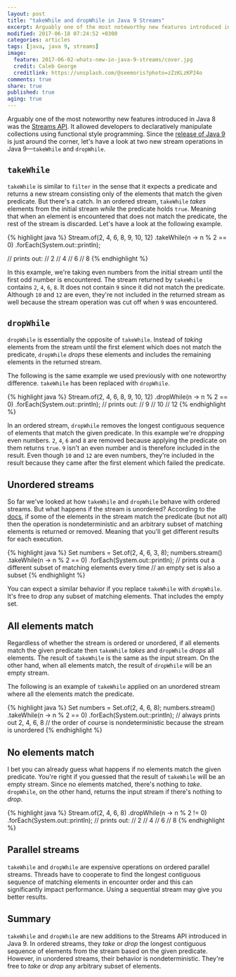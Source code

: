 ```yaml
---
layout: post
title: "takeWhile and dropWhile in Java 9 Streams"
excerpt: Arguably one of the most noteworthy new features introduced in Java 8 was the Streams API. Java 9 offers two new stream operations—takeWhile and dropWhile.
modified: 2017-06-18 07:24:52 +0300
categories: articles
tags: [java, java 9, streams]
image:
  feature: 2017-06-02-whats-new-in-java-9-streams/cover.jpg
  credit: Caleb George
  creditlink: https://unsplash.com/@seemoris?photo=zZzKLzKP24o
comments: true
share: true
published: true
aging: true
---
```


Arguably one of the most noteworthy new features introduced in Java 8 was the [Streams API]({{site.url}}/articles/5-ways-to-create-a-stream-in-java-8/). It allowed developers to declaratively manipulate collections using functional style programming. Since the [release of Java 9](http://www.java9countdown.xyz/ "Countdown to Java 9 Release Date") is just around the corner, let's have a look at two new stream operations in Java 9—`takeWhile` and `dropWhile`.

## `takeWhile`

`takeWhile` is similar to `filter` in the sense that it expects a predicate and returns a new stream consisting only of the elements that match the given predicate. But there's a catch. In an ordered stream, `takeWhile` *takes* elements from the initial stream *while* the predicate holds `true`. Meaning that when an element is encountered that does not match the predicate, the rest of the stream is discarded. Let's have a look at the following example.

{% highlight java %}
Stream.of(2, 4, 6, 8, 9, 10, 12)
    .takeWhile(n -> n % 2 == 0)
    .forEach(System.out::println);

// prints out:
// 2
// 4
// 6
// 8
{% endhighlight %}

In this example, we're taking even numbers from the initial stream until the first odd number is encountered. The stream returned by `takeWhile` contains `2`, `4`, `6`, `8`. It does not contain `9` since it did not match the predicate. Although `10` and `12` are even, they're not included in the returned stream as well because the stream operation was cut off when `9` was encountered.

## `dropWhile`

`dropWhile` is essentially the opposite of `takeWhile`. Instead of *taking* elements from the stream until the first element which does not match the predicate, `dropWhile` *drops* these elements and includes the remaining elements in the returned stream.

The following is the same example we used previously with one noteworthy difference. `takeWhile` has been replaced with `dropWhile`.

{% highlight java %}
Stream.of(2, 4, 6, 8, 9, 10, 12)
    .dropWhile(n -> n % 2 == 0)
    .forEach(System.out::println);
// prints out:
// 9
// 10
// 12
{% endhighlight %}

In an ordered stream, `dropWhile` removes the longest contiguous sequence of elements that match the given predicate. In this example we're *dropping* even numbers. `2`, `4`, `6` and `8` are removed because applying the predicate on them returns `true`. `9` isn't an even number and is therefore included in the result. Even though `10` and `12` are even numbers, they're included in the result because they came after the first element which failed the predicate.

## Unordered streams

So far we've looked at how `takeWhile` and `dropWhile` behave with ordered streams. But what happens if the stream is unordered? According to the [docs](http://download.java.net/java/jdk9/docs/api/java/util/stream/Stream.html), if some of the elements in the stream match the predicate (but not all) then the operation is nondeterministic and an arbitrary subset of matching elements is returned or removed. Meaning that you'll get different results for each execution.

{% highlight java %}
Set<Integer> numbers = Set.of(2, 4, 6, 3, 8);
numbers.stream()
    .takeWhile(n -> n % 2 == 0)
    .forEach(System.out::println);
// prints out a different subset of matching elements every time
// an empty set is also a subset
{% endhighlight %}

You can expect a similar behavior if you replace `takeWhile` with `dropWhile`. It's free to drop any subset of matching elements. That includes the empty set.

## All elements match

Regardless of whether the stream is ordered or unordered, if all elements match the given predicate then `takeWhile` *takes* and `dropWhile` *drops* all elements. The result of `takeWhile` is the same as the input stream. On the other hand, when all elements match, the result of `dropWhile` will be an empty stream.

The following is an example of `takeWhile` applied on an unordered stream where all the elements match the predicate.

{% highlight java %}
Set<Integer> numbers = Set.of(2, 4, 6, 8);
numbers.stream()
    .takeWhile(n -> n % 2 == 0)
    .forEach(System.out::println);
// always prints out 2, 4, 6, 8
// the order of course is nondeterministic because the stream is unordered
{% endhighlight %}

## No elements match

I bet you can already guess what happens if no elements match the given predicate. You're right if you guessed that the result of `takeWhile` will be an empty stream. Since no elements matched, there's nothing to *take*. `dropWhile`, on the other hand, returns the input stream if there's nothing to *drop*.

{% highlight java %}
Stream.of(2, 4, 6, 8)
    .dropWhile(n -> n % 2 != 0)
    .forEach(System.out::println);
// prints out:
// 2
// 4
// 6
// 8
{% endhighlight %}

## Parallel streams

`takeWhile` and `dropWhile` are expensive operations on ordered parallel streams. Threads have to cooperate to find the longest contiguous sequence of matching elements in encounter order and this can significantly impact performance. Using a sequential stream may give you better results.

## Summary

`takeWhile` and `dropWhile` are new additions to the Streams API introduced in Java 9. In ordered streams, they *take* or *drop* the longest contiguous sequence of elements from the stream based on the given predicate. However, in unordered streams, their behavior is nondeterministic. They're free to *take* or *drop* any arbitrary subset of elements.
